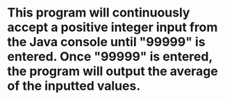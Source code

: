 # This program will continuously accept a positive integer input from the Java console until "99999" is entered. Once "99999" is entered, the program will output the average of the inputted values.
